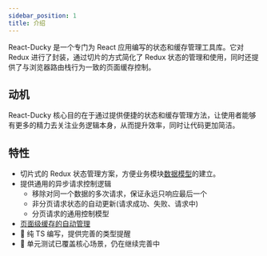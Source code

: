 ```yaml
---
sidebar_position: 1
title: 介绍
---
```


React-Ducky 是一个专门为 React 应用编写的状态和缓存管理工具库。它对 Redux 进行了封装，通过切片的方式简化了 Redux 状态的管理和使用，同时还提供了与浏览器路由栈行为一致的页面缓存控制。

## 动机

React-Ducky 核心目的在于通过提供便捷的状态和缓存管理方法，让使用者能够有更多的精力去关注业务逻辑本身，从而提升效率，同时让代码更加简洁。


## 特性
- 切片式的 Redux 状态管理方案，方便业务模块[数据模型](./model.md)的建立。
- 提供通用的异步请求控制逻辑
  - 移除对同一个数据的多次请求，保证永远只响应最后一个
  - 非分页请求状态的自动更新(请求成功、失败、请求中)
  - 分页请求的通用控制模型
- [页面级缓存的自动管理](./page-cache.md)
- 🐳 纯 TS 编写，提供完善的类型提醒 
- 🥱 单元测试已覆盖核心场景，仍在继续完善中 

